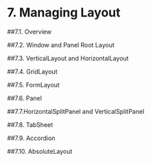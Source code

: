 # 7. Managing Layout

##7.1. Overview

##7.2. Window and Panel Root Layout

##7.3. VerticalLayout and HorizontalLayout

##7.4. GridLayout

##7.5. FormLayout

##7.6. Panel

##7.7.HorizontalSplitPanel and VerticalSplitPanel

##7.8. TabSheet

##7.9. Accordion

##7.10. AbsoluteLayout
